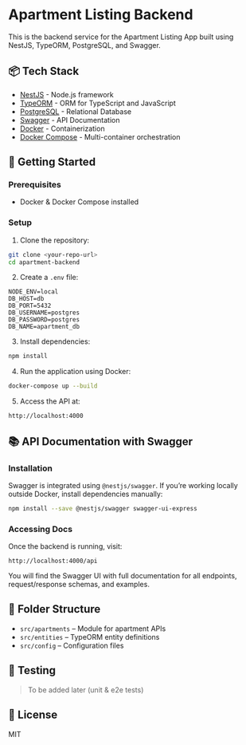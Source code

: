 # Apartment Listing Backend

This is the backend service for the Apartment Listing App built using NestJS, TypeORM, PostgreSQL, and Swagger.

## 📦 Tech Stack

- [NestJS](https://nestjs.com/) - Node.js framework
- [TypeORM](https://typeorm.io/) - ORM for TypeScript and JavaScript
- [PostgreSQL](https://www.postgresql.org/) - Relational Database
- [Swagger](https://swagger.io/) - API Documentation
- [Docker](https://www.docker.com/) - Containerization
- [Docker Compose](https://docs.docker.com/compose/) - Multi-container orchestration

## 🚀 Getting Started

### Prerequisites

- Docker & Docker Compose installed

### Setup

1. Clone the repository:

```bash
git clone <your-repo-url>
cd apartment-backend
```

2. Create a `.env` file:

```env
NODE_ENV=local
DB_HOST=db
DB_PORT=5432
DB_USERNAME=postgres
DB_PASSWORD=postgres
DB_NAME=apartment_db
```

3. Install dependencies:

```bash
npm install
```

4. Run the application using Docker:

```bash
docker-compose up --build
```

5. Access the API at:

```
http://localhost:4000
```

## 📚 API Documentation with Swagger

### Installation

Swagger is integrated using `@nestjs/swagger`. If you’re working locally outside Docker, install dependencies manually:

```bash
npm install --save @nestjs/swagger swagger-ui-express
```

### Accessing Docs

Once the backend is running, visit:

```
http://localhost:4000/api
```

You will find the Swagger UI with full documentation for all endpoints, request/response schemas, and examples.

## 📂 Folder Structure

- `src/apartments` – Module for apartment APIs
- `src/entities` – TypeORM entity definitions
- `src/config` – Configuration files

## 🧪 Testing

> To be added later (unit & e2e tests)

## 📝 License

MIT